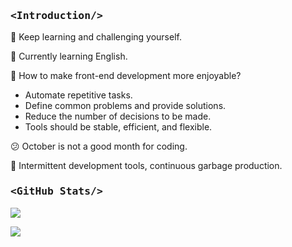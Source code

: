 ### <p style="font-family: 'SF Mono', 'Ubuntu Mono', 'Fira Code', 'Fira Mono',monospace;"><Introduction\/></p>

👋 Keep learning and challenging yourself.

🌱 Currently learning English.

🤔 How to make front-end development more enjoyable?

* Automate repetitive tasks.
* Define common problems and provide solutions.
* Reduce the number of decisions to be made.
* Tools should be stable, efficient, and flexible.

😕 October is not a good month for coding.

🤪 Intermittent development tools, continuous garbage production.

### <p style="font-family: 'SF Mono', 'Ubuntu Mono', 'Fira Code', 'Fira Mono',monospace;"><GitHub Stats\/></p>

![](https://komarev.com/ghpvc/?username=SyMind)

![](https://github-readme-stats.vercel.app/api?username=SyMind&show_icons=true&count_private=true)
